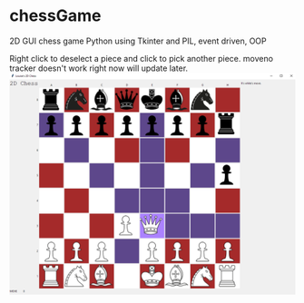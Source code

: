 # chessGame
2D GUI chess game Python using Tkinter and PIL, event driven, OOP

Right click to deselect a piece and click to pick another piece. 
moveno tracker doesn't work right now will update later.
![](https://github.com/fruffers/chessGame/blob/master/promote/game1.PNG)

